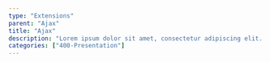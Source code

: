 ```yaml
---
type: "Extensions"
parent: "Ajax"
title: "Ajax"
description: "Lorem ipsum dolor sit amet, consectetur adipiscing elit. Nunc tempus laoreet leo sit amet iaculis."
categories: ["400-Presentation"]
---
```

